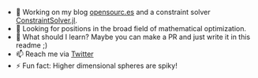 - 🔭 Working on my blog [opensourc.es](https://opensourc.es) and a constraint solver [ConstraintSolver.jl](https://github.com/Wikunia/ConstraintSolver.jl).
- 👀 Looking for positions in the broad field of mathematical optimization.
- 🌱 What should I learn? Maybe you can make a PR and just write it in this readme ;)
- 📫 Reach me via [Twitter](https://twitter.com/Wikunia_de)
- ⚡ Fun fact: Higher dimensional spheres are spiky!
